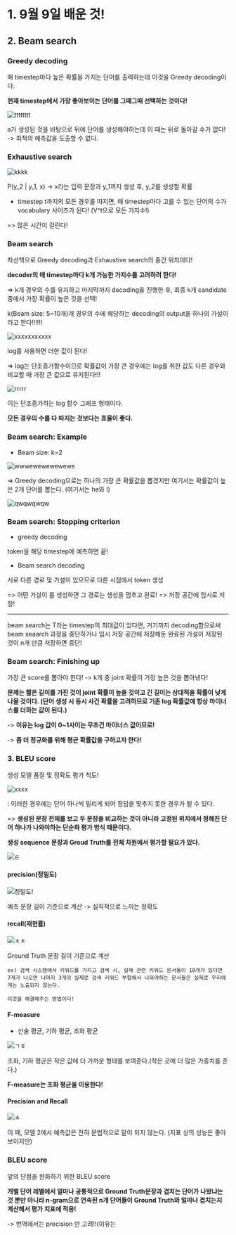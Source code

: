 # 1. 9월 9일 배운 것!

## 2. Beam search

### Greedy decoding

매 timestep마다 높은 확률을 가지는 단어를 출력하는데 이것을 Greedy decoding이다.

**현재 timestep에서 가장 좋아보이는 단어를 그때그때 선택하는 것이다!**

![tttttttt](https://user-images.githubusercontent.com/59636424/132607916-19ee4287-3110-4200-bac2-962b3e988f51.PNG)

a가 생성된 것을 바탕으로 뒤에 단어를 생성해야하는데 이 때는 뒤로 돌아갈 수가 없다! -> 최적의 예측값을 도출할 수 없다.

### Exhaustive search

![kkkk](https://user-images.githubusercontent.com/59636424/132608169-165d56da-771b-476e-b1b2-291436a8a7bd.PNG)

P(y_2 | y_1, x) -> x라는 입력 문장과 y_1까지 생성 후, y_2를 생성할 확률

* timestep t까지의 모든 경우를 따지면, 매 timestep마다 고를 수 있는 단어의 수가 vocabulary 사이즈가 된다! (V^t으로 모든 가지수!)

=> 많은 시간이 걸린다!

### Beam search

차선책으로 Greedy decoding과 Exhaustive search의 중간 위치이다!

**decoder의 매 timestep마다 k개 가능한 가지수를 고려하려 한다!**

=> k개 경우의 수를 유지하고 마지막까지 decoding을 진행한 후, 최종 k개 candidate 중에서 가장 확률이 높은 것을 선택!

k(Beam size: 5~10개)개 경우의 수에 해당하는 decoding의 output을 하나의 가설이라고 한다!!!!!!

![xxxxxxxxxxx](https://user-images.githubusercontent.com/59636424/132609877-53198dab-4112-4380-88f3-436bfa628792.PNG)

log를 사용하면 더한 값이 된다!

=> log는 단조증가함수이므로 확률값이 가장 큰 경우에는 log를 취한 값도 다른 경우와 비교할 때 가장 큰 값으로 유지된다!!!

![rrrrr](https://user-images.githubusercontent.com/59636424/132611294-3ab726dd-0ef9-430d-8715-5ad2ef89358d.PNG)

이는 단조증가하는 log 함수 그래프 형태이다.

**모든 경우의 수를 다 따지는 것보다는 효율이 좋다.**

### Beam search: Example

* Beam size: k=2

![wwwewewewewewe](https://user-images.githubusercontent.com/59636424/132610781-5f17dfb0-23b5-4fd8-9719-2672c381598c.PNG)

=> Greedy decoding으로는 하나의 가장 큰 확률값을 뽑겠지만 여기서는 확률값이 높은 2개 단어를 뽑는다. (여기서는 he와 I)

![qwqwqwqw](https://user-images.githubusercontent.com/59636424/132611583-1cde56f8-6ebd-4567-ba99-633cf1e3526f.PNG)

### Beam search: Stopping criterion

* greedy decoding

<END> token을 해당 timestep에 예측하면 끝!
  
* Beam search decoding
  
서로 다른 경로 및 가설이 있으므로 다른 시점에서 <END> token 생성
  
=> 어떤 가설이 <END>를 생성하면 그 경로는 생성을 멈추고 완료! => 저장 공간에 임시로 저장!

---

beam search는 T라는 timestep의 최대값이 있다면, 거기까지 decoding함으로써 beam seaarch 과정을 중단하거나 임시 저장 공간에 저장해둔 완료된 가설이 저장된 것이 n개 만큼 저장하면 중단!
  
### Beam search: Finishing up
  
가장 큰 score를 뽑아야 한다! -> k개 중 joint 확률이 가장 높은 것을 뽑아낸다!

**문제는 짧은 길이를 가진 것이 joint 확률이 높을 것이고 긴 길이는 상대적을 확률이 낮게 나올 것이다. (단어 생성 시 동시 사건 확률을 고려하므로 기존 log 확률값에 항상 마이너스를 더하는 값이 된다.)**
  
-> **이유는 log 값이 0~1사이는 무조건 마이너스 값이므로!**
  
-> **좀 더 정규화를 위해 평균 확률값을 구하고자 한다!**
  
### 3. BLEU score
  
생성 모델 품질 및 정확도 평가 척도!

![xxxx](https://user-images.githubusercontent.com/59636424/132613689-5b203176-5f7a-4a8c-b27d-6cf72a6e90ba.PNG)

: 이러한 경우에는 단어 하나씩 밀리게 되어 정답을 맞추지 못한 경우가 될 수 있다.
  
=> **생성된 문장 전체를 보고 두 문장을 비교하는 것이 아니라 고정된 위치에서 정해진 단어 하나가 나와야하는 단순화 평가 방식 때문이다.**
  
**생성 sequence 문장과 Groud Truth를 전체 차원에서 평가할 필요가 있다.**

![ㅌ](https://user-images.githubusercontent.com/59636424/132614185-eec77dc9-c4a4-42b6-9117-c99ff470e5ea.PNG)

#### precision(정밀도)

![정밀도!](https://user-images.githubusercontent.com/59636424/132614063-5586d4ec-ee25-4312-832f-361515922180.PNG)

예측 문장 길이 기준으로 계산 -> 실직적으로 느끼는 정확도
  
#### recall(재현률)
  
![ㅊㅊ](https://user-images.githubusercontent.com/59636424/132614069-f65cfa6e-c443-48d5-9910-a924ba627f97.PNG)

Ground Truth 문장 길이 기준으로 계산
  
    ex) 검색 시스템에서 키워드를 가지고 검색 시, 실제 관련 키워드 문서들이 10개가 있다면 7개가 나오면 나머지 3개의 실제로 검색 키워드 부합해서 나와야하는 문서들은 실제로 우리에게는 노출되지 않는다.
  
    이것을 해결해주는 방법이다!

#### F-measure
  
* 산술 평균, 기하 평균, 조화 평균
  
![ㄱㅎ](https://user-images.githubusercontent.com/59636424/132614842-5867c9f8-738f-45fd-a409-e2ed832c1b21.PNG)

조화, 기하 평균은 작은 값에 더 가까운 형태를 보여준다.(작은 곳에 더 많은 가중치를 준다.)
  
**F-measure는 조화 평균을 이용한다!**
  
#### Precision and Recall
  
![ㅊ](https://user-images.githubusercontent.com/59636424/132615278-ffaef084-59cc-492e-9c81-c223bd097774.PNG)

이 때, 모델 2에서 예측값은 전혀 문법적으로 말이 되지 않는다. (지표 상의 성능은 좋아보이지만)

### BLEU score
  
앞의 단점을 완화하기 위한 BLEU score

**개별 단어 레벨에서 얼마나 공통적으로 Ground Truth문장과 겹치는 단어가 나왔냐는 것 뿐만 아니라 n-gram으로 연속된 n개 단어들이 Ground Truth와 얼마나 겹치는지 계산해서 평가 지표에 적용!**
  
-> 번역에서는 precision 만 고려!!(이유는 
